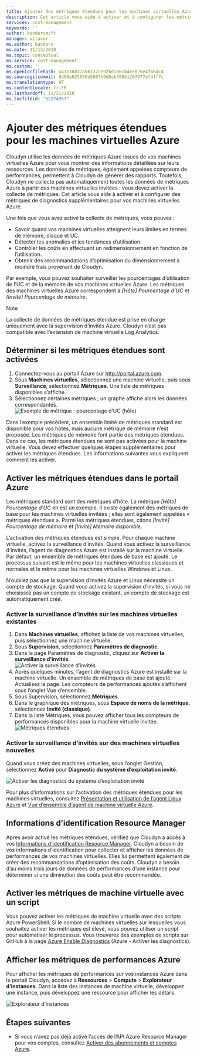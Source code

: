 ```yaml
---
title: Ajouter des métriques étendues pour les machines virtuelles Azure | Microsoft Docs
description: Cet article vous aide à activer et à configurer les métriques de diagnostics étendues pour vos machines virtuelles Azure.
services: cost-management
keywords: ''
author: bandersmsft
manager: vitavor
ms.author: banders
ms.date: 11/13/2018
ms.topic: conceptual
ms.service: cost-management
ms.custom: ''
ms.openlocfilehash: a41136837a56137ce92bd186cb4ee825e4f664c4
ms.sourcegitcommit: 8d88a025090e5087b9d0ab390b1207977ef4ff7c
ms.translationtype: HT
ms.contentlocale: fr-FR
ms.lasthandoff: 11/21/2018
ms.locfileid: "52274957"
---
```

# <a name="add-extended-metrics-for-azure-virtual-machines"></a>Ajouter des métriques étendues pour les machines virtuelles Azure

Cloudyn utilise les données de métriques Azure issues de vos machines virtuelles Azure pour vous montrer des informations détaillées sur leurs ressources. Les données de métriques, également appelées compteurs de performances, permettent à Cloudyn de générer des rapports. Toutefois, Cloudyn ne collecte pas automatiquement toutes les données de métriques Azure à partir des machines virtuelles invitées : vous devez activer la collecte de métriques. Cet article vous aide à activer et à configurer des métriques de diagnostics supplémentaires pour vos machines virtuelles Azure.

Une fois que vous avez activé la collecte de métriques, vous pouvez :

- Savoir quand vos machines virtuelles atteignent leurs limites en termes de mémoire, disque et UC.
- Détecter les anomalies et les tendances d’utilisation.
- Contrôler les coûts en effectuant un redimensionnement en fonction de l’utilisation.
- Obtenir des recommandations d’optimisation du dimensionnement à moindre frais provenant de Cloudyn.

Par exemple, vous pouvez souhaiter surveiller les pourcentages d’utilisation de l’UC et de la mémoire de vos machines virtuelles Azure. Les métriques des machines virtuelles Azure correspondent à _[Hôte] Pourcentage d’UC_ et _[Invité] Pourcentage de mémoire_.

> [!NOTE]
> La collecte de données de métriques étendue est prise en charge uniquement avec la supervision d’invités Azure. Cloudyn n’est pas compatible avec l’extension de machine virtuelle Log Analytics.

## <a name="determine-whether-extended-metrics-are-enabled"></a>Déterminer si les métriques étendues sont activées

1. Connectez-vous au portail Azure sur http://portal.azure.com.
2. Sous **Machines virtuelles**, sélectionnez une machine virtuelle, puis sous **Surveillance**, sélectionnez **Métriques**. Une liste de métriques disponibles s’affiche.
3. Sélectionnez certaines métriques ; un graphe affiche alors les données correspondantes.  
    ![Exemple de métrique : pourcentage d’UC (hôte)](./media/azure-vm-extended-metrics/metric01.png)

Dans l’exemple précédent, un ensemble limité de métriques standard est disponible pour vos hôtes, mais aucune métrique de mémoire n’est proposée. Les métriques de mémoire font partie des métriques étendues. Dans ce cas, les métriques étendues ne sont pas activées pour la machine virtuelle. Vous devez effectuer quelques étapes supplémentaires pour activer les métriques étendues. Les informations suivantes vous expliquent comment les activer.

## <a name="enable-extended-metrics-in-the-azure-portal"></a>Activer les métriques étendues dans le portail Azure

Les métriques standard sont des métriques d’hôte. La métrique _[Hôte] Pourcentage d’UC_ en est un exemple. Il existe également des métriques de base pour les machines virtuelles invitées ; elles sont également appelées « métriques étendues ». Parmi les métriques étendues, citons _[Invité] Pourcentage de mémoire_ et _[Invité] Mémoire disponible_.

L’activation des métriques étendues est simple. Pour chaque machine virtuelle, activez la surveillance d’invités. Quand vous activez la surveillance d’invités, l’agent de diagnostics Azure est installé sur la machine virtuelle. Par défaut, un ensemble de métriques étendues de base est ajouté. Le processus suivant est le même pour les machines virtuelles classiques et normales et le même pour les machines virtuelles Windows et Linux.

N’oubliez pas que la supervision d’invités Azure et Linux nécessite un compte de stockage. Quand vous activez la supervision d’invités, si vous ne choisissez pas un compte de stockage existant, un compte de stockage est automatiquement créé.

### <a name="enable-guest-level-monitoring-on-existing-vms"></a>Activer la surveillance d’invités sur les machines virtuelles existantes

1. Dans **Machines virtuelles**, affichez la liste de vos machines virtuelles, puis sélectionnez une machine virtuelle.
2. Sous **Supervision**, sélectionnez **Paramètres de diagnostic**.
3. Dans la page Paramètres de diagnostic, cliquez sur **Activer la surveillance d’invités**.  
    ![Activer la surveillance d’invités](./media/azure-vm-extended-metrics/enable-guest-monitoring.png)
4. Après quelques minutes, l’agent de diagnostics Azure est installé sur la machine virtuelle. Un ensemble de métriques de base est ajouté. Actualisez la page. Les compteurs de performances ajoutés s’affichent sous l’onglet Vue d’ensemble.
5. Sous Supervision, sélectionnez **Métriques**.
6. Dans le graphique des métriques, sous **Espace de noms de la métrique**, sélectionnez **Invité (classique)**.
7. Dans la liste Métriques, vous pouvez afficher tous les compteurs de performances disponibles pour la machine virtuelle invitée.  
    ![Métriques étendues](./media/azure-vm-extended-metrics/extended-metrics.png)

### <a name="enable-guest-level-monitoring-on-new-vms"></a>Activer la surveillance d’invités sur des machines virtuelles nouvelles

Quand vous créez des machines virtuelles, sous l’onglet Gestion, sélectionnez **Activé** pour **Diagnostic du système d’exploitation invité**.

![Activer les diagnostics du système d’exploitation invité](./media/azure-vm-extended-metrics/new-enable-diag.png)

Pour plus d’informations sur l’activation des métriques étendues pour les machines virtuelles, consultez [Présentation et utilisation de l’agent Linux Azure](../virtual-machines/extensions/agent-linux.md) et [Vue d’ensemble d’agent de machine virtuelle Azure](../virtual-machines/extensions/agent-windows.md).

## <a name="resource-manager-credentials"></a>Informations d’identification Resource Manager

Après avoir activé les métriques étendues, vérifiez que Cloudyn a accès à vos [Informations d’identification Resource Manager](activate-subs-accounts.md). Cloudyn a besoin de vos informations d’identification pour collecter et afficher les données de performances de vos machines virtuelles. Elles lui permettent également de créer des recommandations d’optimisation des coûts. Cloudyn a besoin d’au moins trois jours de données de performances d’une instance pour déterminer si une diminution des coûts peut être recommandée.

## <a name="enable-vm-metrics-with-a-script"></a>Activer les métriques de machine virtuelle avec un script

Vous pouvez activer les métriques de machine virtuelle avec des scripts Azure PowerShell. Si le nombre de machines virtuelles sur lesquelles vous souhaitez activer les métriques est élevé, vous pouvez utiliser un script pour automatiser le processus. Vous trouverez des exemples de scripts sur GitHub à la page [Azure Enable Diagnostics](https://github.com/Cloudyn/azure-enable-diagnostics) (Azure - Activer les diagnostics).

## <a name="view-azure-performance-metrics"></a>Afficher les métriques de performances Azure

Pour afficher les métriques de performances sur vos instances Azure dans le portail Cloudyn, accédez à **Ressources** > **Compute** > **Explorateur d’instances**. Dans la liste des instances de machine virtuelle, développez une instance, puis développez une ressource pour afficher les détails.

![Explorateur d’instances](./media/azure-vm-extended-metrics/instance-explorer.png)

## <a name="next-steps"></a>Étapes suivantes

- Si vous n’avez pas déjà activé l’accès de l’API Azure Resource Manager pour vos comptes, consultez [Activer des abonnements et comptes Azure](activate-subs-accounts.md).
